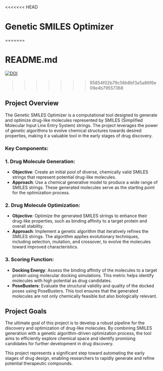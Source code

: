 <<<<<<< HEAD
# Genetic SMILES Optimizer
=======
# README.md
[![DOI](https://zenodo.org/badge/833483470.svg)](https://zenodo.org/doi/10.5281/zenodo.12958255)
>>>>>>> 95854f02b79c56b8bf3a5a86f6e09e4b79557368

## Project Overview

The Genetic SMILES Optimizer is a computational tool designed to generate and optimize drug-like molecules represented by SMILES (Simplified Molecular Input Line Entry System) strings. The project leverages the power of genetic algorithms to evolve chemical structures towards desired properties, making it a valuable tool in the early stages of drug discovery.

### Key Components:

### 1. Drug Molecule Generation:
- **Objective**: Create an initial pool of diverse, chemically valid SMILES strings that represent potential drug-like molecules.
- **Approach**: Use a chemical generative model to produce a wide range of SMILES strings. These generated molecules serve as the starting point for the optimization process.

### 2. Drug Molecule Optimization:
- **Objective**: Optimize the generated SMILES strings to enhance their drug-like properties, such as binding affinity to a target protein and overall stability.
- **Approach**: Implement a genetic algorithm that iteratively refines the SMILES strings. The algorithm applies evolutionary techniques, including selection, mutation, and crossover, to evolve the molecules toward improved characteristics.

### 3. Scoring Function:
- **Docking Energy**: Assess the binding affinity of the molecules to a target protein using molecular docking simulations. This metric helps identify molecules with high potential as drug candidates.
- **PoseBusters**: Evaluate the structural validity and quality of the docked poses using PoseBusters. This tool ensures that the generated molecules are not only chemically feasible but also biologically relevant.

## Project Goals

The ultimate goal of this project is to develop a robust pipeline for the discovery and optimization of drug-like molecules. By combining SMILES generation with a genetic algorithm-driven optimization process, the tool aims to efficiently explore chemical space and identify promising candidates for further development in drug discovery.

This project represents a significant step toward automating the early stages of drug design, enabling researchers to rapidly generate and refine potential therapeutic compounds.
